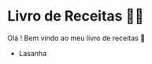 # Livro de Receitas :man_cook:



Olá ! Bem vindo ao meu livro de receitas :wave:

- Lasanha

  



